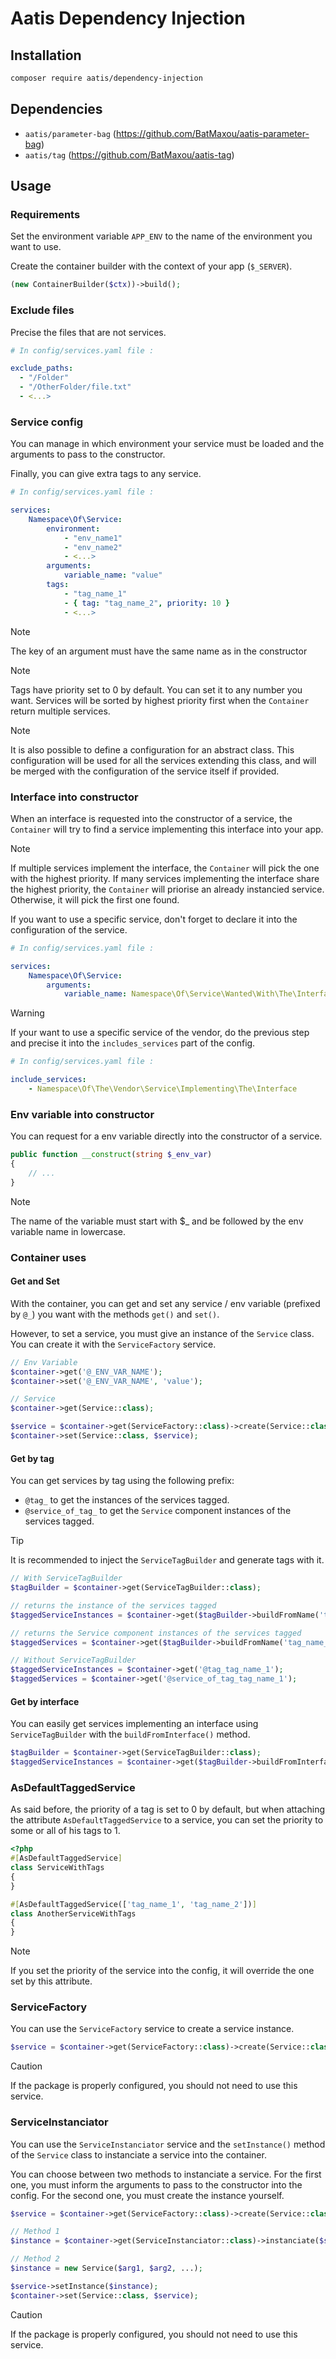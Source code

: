 # Aatis Dependency Injection

## Installation

```bash
composer require aatis/dependency-injection
```

## Dependencies

- `aatis/parameter-bag` (https://github.com/BatMaxou/aatis-parameter-bag)
- `aatis/tag` (https://github.com/BatMaxou/aatis-tag)

## Usage

### Requirements

Set the environment variable `APP_ENV` to the name of the environment you want to use.

Create the container builder with the context of your app (`$_SERVER`).

```php
(new ContainerBuilder($ctx))->build();
```

### Exclude files

Precise the files that are not services.

```yaml
# In config/services.yaml file :

exclude_paths:
  - "/Folder"
  - "/OtherFolder/file.txt"
  - <...>
```

### Service config

You can manage in which environment your service must be loaded and the arguments to pass to the constructor.

Finally, you can give extra tags to any service.

```yaml
# In config/services.yaml file :

services:
    Namespace\Of\Service:
        environment:
            - "env_name1"
            - "env_name2"
            - <...>
        arguments:
            variable_name: "value"
        tags:
            - "tag_name_1"
            - { tag: "tag_name_2", priority: 10 }
            - <...>
```

> [!NOTE]
> The key of an argument must have the same name as in the constructor

> [!NOTE]
> Tags have priority set to 0 by default. You can set it to any number you want.
> Services will be sorted by highest priority first when the `Container` return multiple services. 

> [!NOTE]
> It is also possible to define a configuration for an abstract class.
> This configuration will be used for all the services extending this class, and will be merged with the configuration of the service itself if provided.

### Interface into constructor

When an interface is requested into the constructor of a service, the `Container` will try to find a service implementing this interface into your app.

> [!NOTE]
> If multiple services implement the interface, the `Container` will pick the one with the highest priority.
> If many services implementing the interface share the highest priority, the `Container` will priorise an already instancied service.
> Otherwise, it will pick the first one found.

If you want to use a specific service, don't forget to declare it into the configuration of the service.
 
```yaml
# In config/services.yaml file :

services:
    Namespace\Of\Service:
        arguments:
            variable_name: Namespace\Of\Service\Wanted\With\The\Interface
```

> [!WARNING]
> If your want to use a specific service of the vendor, do the previous step and precise it into the `includes_services` part of the config.

```yaml
# In config/services.yaml file :

include_services:
    - Namespace\Of\The\Vendor\Service\Implementing\The\Interface
```

### Env variable into constructor

You can request for a env variable directly into the constructor of a service.

```php
public function __construct(string $_env_var)
{
    // ...
}
```

> [!NOTE]
> The name of the variable must start with $_ and be followed by the env variable name in lowercase.

### Container uses

#### Get and Set

With the container, you can get and set any service / env variable (prefixed by `@_`) you want with the methods `get()` and `set()`.

However, to set a service, you must give an instance of the `Service` class.
You can create it with the `ServiceFactory` service.

```php
// Env Variable
$container->get('@_ENV_VAR_NAME');
$container->set('@_ENV_VAR_NAME', 'value');

// Service
$container->get(Service::class);

$service = $container->get(ServiceFactory::class)->create(Service::class);
$container->set(Service::class, $service);
``` 

#### Get by tag

You can get services by tag using the following prefix:

- `@tag_` to get the instances of the services tagged.
- `@service_of_tag_` to get the `Service` component instances of the services tagged.

> [!TIP]
> It is recommended to inject the `ServiceTagBuilder` and generate tags with it.

```php
// With ServiceTagBuilder
$tagBuilder = $container->get(ServiceTagBuilder::class);

// returns the instance of the services tagged
$taggedServiceInstances = $container->get($tagBuilder->buildFromName('tag_name_1'));

// returns the Service component instances of the services tagged
$taggedServices = $container->get($tagBuilder->buildFromName('tag_name_1', [ServiceTagOption::SERVICE_TARGETED]));

// Without ServiceTagBuilder
$taggedServiceInstances = $container->get('@tag_tag_name_1');
$taggedServices = $container->get('@service_of_tag_tag_name_1');
```

#### Get by interface

You can easily get services implementing an interface using `ServiceTagBuilder` with the `buildFromInterface()` method.

```php
$tagBuilder = $container->get(ServiceTagBuilder::class);
$taggedServiceInstances = $container->get($tagBuilder->buildFromInterface(Interface::class));
```
### AsDefaultTaggedService

As said before, the priority of a tag is set to 0 by default, but when attaching the attribute `AsDefaultTaggedService` to a service, you can set the priority to some or all of his tags to 1.

```php
<?php
#[AsDefaultTaggedService]
class ServiceWithTags
{
}

#[AsDefaultTaggedService(['tag_name_1', 'tag_name_2'])]
class AnotherServiceWithTags
{
}
```

> [!NOTE]
> If you set the priority of the service into the config, it will override the one set by this attribute.

### ServiceFactory

You can use the `ServiceFactory` service to create a service instance.

```php
$service = $container->get(ServiceFactory::class)->create(Service::class);
```

> [!CAUTION]
> If the package is properly configured, you should not need to use this service.

### ServiceInstanciator

You can use the `ServiceInstanciator` service and the `setInstance()` method of the `Service` class to instanciate a service into the container.

You can choose between two methods to instanciate a service. For the first one, you must inform the arguments to pass to the constructor into the config. For the second one, you must create the instance yourself.

```php
$service = $container->get(ServiceFactory::class)->create(Service::class);

// Method 1
$instance = $container->get(ServiceInstanciator::class)->instanciate($service)

// Method 2
$instance = new Service($arg1, $arg2, ...);

$service->setInstance($instance);
$container->set(Service::class, $service);
```

> [!CAUTION]
> If the package is properly configured, you should not need to use this service.
